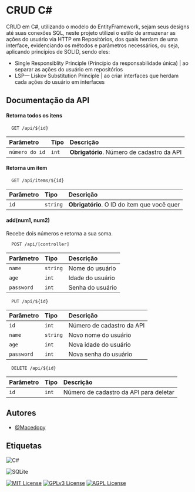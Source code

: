 
# CRUD C#

CRUD em C#, utilizando o modelo do EntityFramework, sejam seus designs até suas conexões SQL, neste projeto utilizei o estilo de armazenar as ações do usuário via HTTP em Repositórios, dos quais herdam de uma interface, evidenciando os métodos e parâmetros necessários, ou seja, aplicando princípios de SOLID, sendo eles: 

+ Single Responsiblity Principle (Princípio da responsabilidade única) | ao separar as ações do usuário em repositórios
+ LSP— Liskov Substitution Principle | ao criar interfaces que herdam cada ações do usuário em interfaces


## Documentação da API

#### Retorna todos os itens

```http
  GET /api/${id}
```

| Parâmetro   | Tipo       | Descrição                           |
| :---------- | :--------- | :---------------------------------- |
| `número do id` | `int` | **Obrigatório**. Número de cadastro da API |

#### Retorna um item

```http
  GET /api/items/${id}
```

| Parâmetro   | Tipo       | Descrição                                   |
| :---------- | :--------- | :------------------------------------------ |
| `id`      | `string` | **Obrigatório**. O ID do item que você quer |

#### add(num1, num2)

Recebe dois números e retorna a sua soma.

```http
  POST /api/[controller]
```
| Parâmetro   | Tipo       | Descrição                                   |
| :---------- | :--------- | :------------------------------------------ |
| `name`      | `string` |  Nome do usuário |
| `age`      | `int` |  Idade do usuário |
| `password`      | `int` |  Senha do usuário |

```http
  PUT /api/${id}
```
| Parâmetro   | Tipo       | Descrição                                   |
| :---------- | :--------- | :------------------------------------------ |
| `id`      | `int` |  Número de cadastro da API |
| `name`      | `string` |  Novo nome do usuário |
| `age`      | `int` |  Nova idade do usuário |
| `password`      | `int` |  Nova senha do usuário |

```http
  DELETE /api/${id}
```
| Parâmetro   | Tipo       | Descrição                                   |
| :---------- | :--------- | :------------------------------------------ |
| `id`      | `int` |  Número de cadastro da API para deletar |


## Autores

- [@Macedopy](https://github.com/Macedopy)


## Etiquetas

![C#](https://img.shields.io/badge/c%23-%23239120.svg?style=for-the-badge&logo=csharp&logoColor=white)

![SQLite](https://img.shields.io/badge/sqlite-%2307405e.svg?style=for-the-badge&logo=sqlite&logoColor=white)


[![MIT License](https://img.shields.io/badge/License-MIT-green.svg)](https://choosealicense.com/licenses/mit/)
[![GPLv3 License](https://img.shields.io/badge/License-GPL%20v3-yellow.svg)](https://opensource.org/licenses/)
[![AGPL License](https://img.shields.io/badge/license-AGPL-blue.svg)](http://www.gnu.org/licenses/agpl-3.0)

